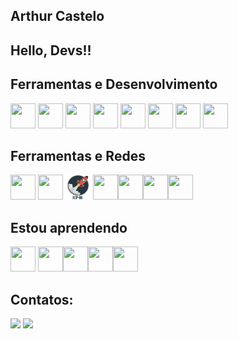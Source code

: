 ## Arthur Castelo
## Hello, Devs!!

## Ferramentas e Desenvolvimento
<img loading="lazy" src="https://cdn.jsdelivr.net/gh/devicons/devicon@latest/icons/python/python-original.svg" width="40" height="40"/> <img loading="lazy" src="https://cdn.jsdelivr.net/gh/devicons/devicon@latest/icons/git/git-original.svg" width="40" height="40"/> <img loading="lazy" src="https://cdn.jsdelivr.net/gh/devicons/devicon@latest/icons/php/php-original.svg" width="40" height="40"/> <img  loading="lazy" src="https://cdn.jsdelivr.net/gh/devicons/devicon@latest/icons/mysql/mysql-original.svg" width="40" height="40"/> <img   loading="lazy" src="https://cdn.jsdelivr.net/gh/devicons/devicon@latest/icons/bootstrap/bootstrap-original.svg"  width="40" height="40"/>  <img loading="lazy" src="https://cdn.jsdelivr.net/gh/devicons/devicon@latest/icons/css3/css3-original.svg" width="40" height="40"/> 
<img loading="lazy" src="https://cdn.jsdelivr.net/gh/devicons/devicon@latest/icons/html5/html5-original.svg" width="40" height="40"/>  <img  loading="lazy" src="https://cdn.jsdelivr.net/gh/devicons/devicon@latest/icons/apache/apache-original.svg"  width="40" height="40"/>
          

## Ferramentas e Redes
<img loading="lazy" src="https://cdn.jsdelivr.net/gh/devicons/devicon@latest/icons/pfsense/pfsense-original.svg" width="40" height="40" />  <img loading="lazy"  src="https://cdn.jsdelivr.net/gh/devicons/devicon@latest/icons/ubuntu/ubuntu-original-wordmark.svg" width="40" height="40" /> <img loading="lazy" src="https://github.com/xcp-ng/xcp/blob/master/misc/assets/logo-glossy-small.png?raw=true" width="40" height="40"/> <img loading="lazy" src="https://img.icons8.com/?size=100&id=9953&format=png&color=000000" width="40" height="40"/><img loading="lazy" src="https://img.icons8.com/?size=100&id=41400&format=png&color=000000" width="40" height="40"/><img loading="lazy" src="https://img.icons8.com/?size=100&id=24671&format=png&color=000000" width="40" height="40"/><img loading="lazy" src="https://img.icons8.com/?size=100&id=38796&format=png&color=000000" width="40" height="40"/>



## Estou aprendendo
<img loading="lazy" src="https://cdn.jsdelivr.net/gh/devicons/devicon@latest/icons/amazonwebservices/amazonwebservices-original-wordmark.svg" width="40" height="40"/> <img loading="lazy" src="https://cdn.jsdelivr.net/gh/devicons/devicon/icons/docker/docker-original.svg" width="40" height="40"/><img loading="lazy" src="https://cdn.jsdelivr.net/gh/devicons/devicon/icons/dart/dart-original.svg" width="40" height="40"/><img loading="lazy" src="https://cdn.jsdelivr.net/gh/devicons/devicon/icons/flutter/flutter-original.svg" width="40" height="40"/><img loading="lazy" src="https://cdn.jsdelivr.net/gh/devicons/devicon/icons/microsoftsqlserver/microsoftsqlserver-plain.svg" width="40" height="40"/>



## Contatos:

<div>
<a href = "mailto:arthurcastelo1205@gmail.com"><img loading="lazy" src="https://img.shields.io/badge/Gmail-D14836?style=for-the-badge&logo=gmail&logoColor=white" target="_blank"></a>
<a href="https://www.linkedin.com/in/arthurcastelo" target="_blank"><img loading="lazy" src="https://img.shields.io/badge/-LinkedIn-%230077B5?style=for-the-badge&logo=linkedin&logoColor=white" target="_blank"></a>   
</div>


          
          
          
          
          
          

          
          
          
          
          
